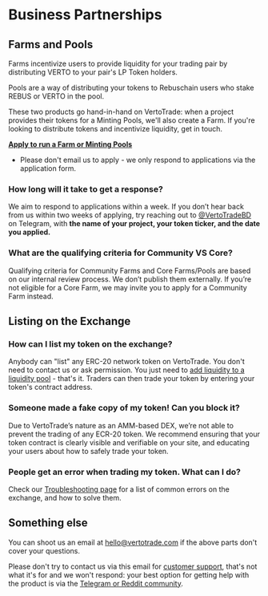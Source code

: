 # Business Partnerships

## Farms and Pools

Farms incentivize users to provide liquidity for your trading pair by distributing VERTO to your pair's LP Token holders.

Pools are a way of distributing your tokens to Rebuschain users who stake REBUS or VERTO in the pool.

These two products go hand-in-hand on VertoTrade: when a project provides their tokens for a Minting Pools, we'll also create a Farm. If you're looking to distribute tokens and incentivize liquidity, get in touch.

[**Apply to run a Farm or Minting Pools**](https://forms.gle/vAybhxspPi34naZ58)

* Please don't email us to apply - we only respond to applications via the application form.&#x20;

### How long will it take to get a response?

We aim to respond to applications within a week. If you don’t hear back from us within two weeks of applying, try reaching out to [@VertoTradeBD](https://t.me/VertoTradeBD) on Telegram, with **the name of your project, your token ticker, and the date you applied.**

### What are the qualifying criteria for Community VS Core?

Qualifying criteria for Community Farms and Core Farms/Pools are based on our internal review process. We don’t publish them externally. If you’re not eligible for a Core Farm, we may invite you to apply for a Community Farm instead.

## Listing on the Exchange <a href="#exchange" id="exchange"></a>

### How can I list my token on the exchange?

Anybody can "list" any ERC-20 network token on VertoTrade. You don't need to contact us or ask permission. You just need to [add liquidity to a liquidity pool](../products/exchange/pools.md) - that's it. Traders can then trade your token by entering your token's contract address.
<!--
### How can I add my token to the default list?

The top 100 list is generated according to the highest volume for a specific period of time. As for the Extended list: projects hosting Farms will usually be added, and other tokens chosen by VertoTrade core team may also be added.

We don’t take applications for these lists. Users can still add your token manually by entering its contract address.
-->
### Someone made a fake copy of my token! Can you block it?

Due to VertoTrade’s nature as an AMM-based DEX, we’re not able to prevent the trading of any ECR-20 token. We recommend ensuring that your token contract is clearly visible and verifiable on your site, and educating your users about how to safely trade your token.

### People get an error when trading my token. What can I do?

Check our [Troubleshooting page](../help/troubleshooting.md) for a list of common errors on the exchange, and how to solve them.
<!--
### Why some statistics of my tokens are not shown on Info page?

// TODO Review this with team

Tokens need to have at least 5000 USDT of liquidity in one of the following quoted token pairs for Info page to start indexing your pairs which will update the underlying token.

Pairs must include one of the following: USDT, USDC, or ETH
-->
## Something else

You can shoot us an email at <a href="&#109;&#97;&#105;&#108;&#116;&#111;&#58;&#104;&#101;&#108;&#108;&#111;&#64;&#118;&#101;&#114;&#116;&#111;&#116;&#114;&#97;&#100;&#101;&#46;&#99;&#111;&#109;">&#104;&#101;&#108;&#108;&#111;&#64;&#118;&#101;&#114;&#116;&#111;&#116;&#114;&#97;&#100;&#101;&#46;&#99;&#111;&#109;</a> if the above parts don't cover your questions.

Please don't try to contact us via this email for [customer support](customer-support.md), that's not what it's for and we won't respond: your best option for getting help with the product is via the [Telegram or Reddit community](telegram.md).
